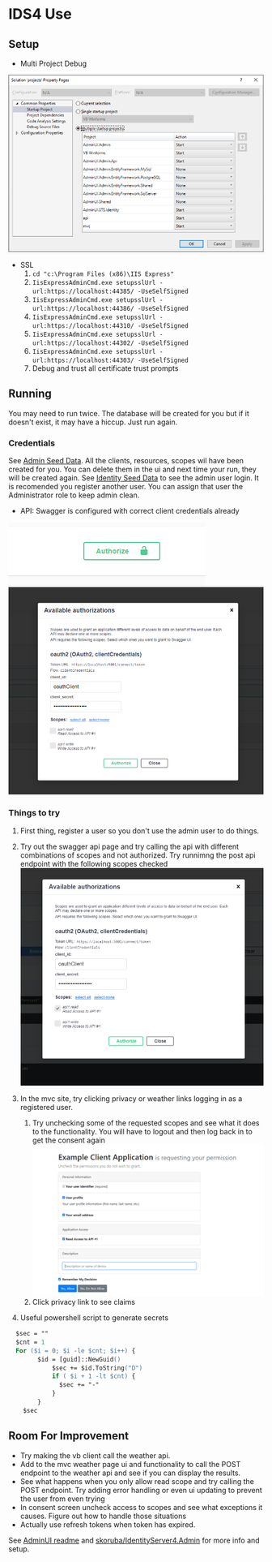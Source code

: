 # IDS4 Use

## Setup

- Multi Project Debug

![multi debug](/assets/multi%20debug.png)

- SSL
  1. ```cd "c:\Program Files (x86)\IIS Express"```
  1. ```IisExpressAdminCmd.exe setupsslUrl -url:https://localhost:44385/ -UseSelfSigned```
  1. ```IisExpressAdminCmd.exe setupsslUrl -url:https://localhost:44386/ -UseSelfSigned```
  1. ```IisExpressAdminCmd.exe setupsslUrl -url:https://localhost:44310/ -UseSelfSigned```
  1. ```IisExpressAdminCmd.exe setupsslUrl -url:https://localhost:44302/ -UseSelfSigned```
  1. ```IisExpressAdminCmd.exe setupsslUrl -url:https://localhost:44303/ -UseSelfSigned```
  1. Debug and trust all certificate trust prompts

## Running

You may need to run twice.  The database will be created for you but if it doesn't exist, it may have a hiccup.  Just run again.

### Credentials

See [Admin Seed Data](src/AdminUI/src/AdminUI.Admin/identityserverdata.json).  All the clients, resources, scopes wil have been created for you.  You can delete them in the ui and next time your run, they will be created again.  See [Identity Seed Data](src/AdminUI/src/AdminUI.Admin/identitydata.json) to see the admin user login.  It is recomended you register another user.  You can assign that user the Administrator role to keep admin clean.

- API: Swagger is configured with correct client credentials already

![authorize btn](/assets/authorize%20btn.png)
![authorize dlg](/assets/authorize%20dlg.png)

### Things to try

1. First thing, register a user so you don't use the admin user to do things.
1. Try out the swagger api page and try calling the api with different combinations of scopes and not authorized.  Try runnimng the post api endpoint with the following scopes checked
  ![only read](/assets/only%20read.png)

1. In the mvc site, try clicking privacy or weather links logging in as a registered user.
    1. Try unchecking some of the requested scopes and see what it does to the functionality.  You will have to logout and then log back in to get the consent again
    ![consent](/assets/consent.png)
    1. Click privacy link to see claims
1. Useful powershell script to generate secrets

  ```ps
    $sec = ""
    $cnt = 1
    For ($i = 0; $i -le $cnt; $i++) {
          $id = [guid]::NewGuid()
              $sec += $id.ToString("D")
              if ( $i + 1 -lt $cnt) {
                $sec += "-"    
              }
          }
      $sec


  ```

## Room For Improvement

- Try making the vb client call the weather api.
- Add to the mvc weather page ui and functionality to call the POST endpoint to the weather api and see if you can display the results.
- See what happens when you only allow read scope and try calling the POST endpoint.  Try adding error handling or even ui updating to prevent the user from even trying
- In consent screen uncheck access to scopes and see what exceptions it causes.  Figure out how to handle those situations
- Actually use refresh tokens when token has expired.

See [AdminUI readme](/src/AdminUI/readme.md) and [skoruba/IdentityServer4.Admin](https://github.com/skoruba/IdentityServer4.Admin) for more info and setup.
